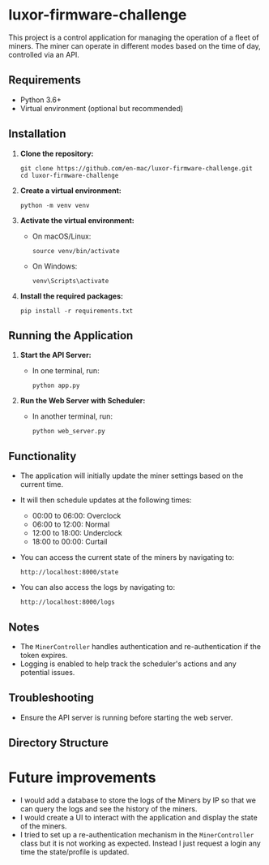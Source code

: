 # luxor-firmware-challenge
This project is a control application for managing the operation of a fleet of miners. The miner can operate in different modes based on the time of day, controlled via an API.

## Requirements

- Python 3.6+
- Virtual environment (optional but recommended)

## Installation

1. **Clone the repository:**
    ```
    git clone https://github.com/en-mac/luxor-firmware-challenge.git
    cd luxor-firmware-challenge
    ```

2. **Create a virtual environment:**
    ```
    python -m venv venv
    ```

3. **Activate the virtual environment:**
    - On macOS/Linux:
        ```
        source venv/bin/activate
        ```
    - On Windows:
        ```
        venv\Scripts\activate
        ```

4. **Install the required packages:**
    ```
    pip install -r requirements.txt
    ```

## Running the Application

1. **Start the API Server:**
    - In one terminal, run:
        ```
        python app.py
        ```

2. **Run the Web Server with Scheduler:**
    - In another terminal, run:
        ```
        python web_server.py
        ```

## Functionality

- The application will initially update the miner settings based on the current time.
- It will then schedule updates at the following times:
    - 00:00 to 06:00: Overclock
    - 06:00 to 12:00: Normal
    - 12:00 to 18:00: Underclock
    - 18:00 to 00:00: Curtail

- You can access the current state of the miners by navigating to:
    ```
    http://localhost:8000/state
    ```

- You can also access the logs by navigating to:
    ```
    http://localhost:8000/logs
    ```

## Notes

- The `MinerController` handles authentication and re-authentication if the token expires.
- Logging is enabled to help track the scheduler's actions and any potential issues.

## Troubleshooting

- Ensure the API server is running before starting the web server.

## Directory Structure




# Future improvements
- I would add a database to store the logs of the Miners by IP so that we can query the logs and see the history of the miners.
- I would create a UI to interact with the application and display the state of the miners.
- I tried to set up a re-authentication mechanism in the `MinerController` class but it is not working as expected. Instead I just request a login any time the state/profile is updated.